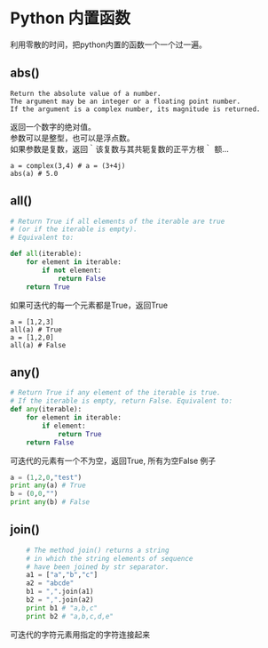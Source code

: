 
# Python 内置函数

利用零散的时间，把python内置的函数一个一个过一遍。

## abs()

```
Return the absolute value of a number. 
The argument may be an integer or a floating point number. 
If the argument is a complex number, its magnitude is returned.
```

返回一个数字的绝对值。  
参数可以是整型，也可以是浮点数。   
如果参数是复数，返回｀该复数与其共轭复数的正平方根｀ 额...

```
a = complex(3,4) # a = (3+4j)
abs(a) # 5.0
```

## all()

```python
# Return True if all elements of the iterable are true 
# (or if the iterable is empty). 
# Equivalent to:

def all(iterable):
    for element in iterable:
        if not element:
            return False
    return True
```
如果可迭代的每一个元素都是True，返回True
```
a = [1,2,3]
all(a) # True
a = [1,2,0]
all(a) # False
```

## any()
```python
# Return True if any element of the iterable is true. 
# If the iterable is empty, return False. Equivalent to:
def any(iterable):
    for element in iterable:
        if element:
            return True
    return False
```
可迭代的元素有一个不为空，返回True, 所有为空False
例子
```python
a = (1,2,0,"test")
print any(a) # True
b = (0,0,"")
print any(b) # False
```

## join()
```python
	# The method join() returns a string 
	# in which the string elements of sequence 
	# have been joined by str separator.
	a1 = ["a","b","c"]
	a2 = "abcde"
	b1 = ",".join(a1)
	b2 = ",".join(a2)
	print b1 # "a,b,c"
	print b2 # "a,b,c,d,e"
```
可迭代的字符元素用指定的字符连接起来

